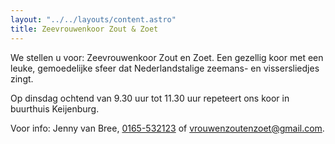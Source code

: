 ```yaml
---
layout: "../../layouts/content.astro"
title: Zeevrouwenkoor Zout & Zoet
---
```


We stellen u voor: Zeevrouwenkoor Zout en Zoet. Een gezellig koor met een leuke, gemoedelijke sfeer dat Nederlandstalige zeemans- en vissersliedjes zingt.

Op dinsdag ochtend van 9.30 uur tot 11.30 uur repeteert ons koor in buurthuis Keijenburg.

Voor info: Jenny van Bree, [0165-532123](0165532123) of [vrouwenzoutenzoet@gmail.com](mailto:vrouwenzoutenzoet@gmail.com).
